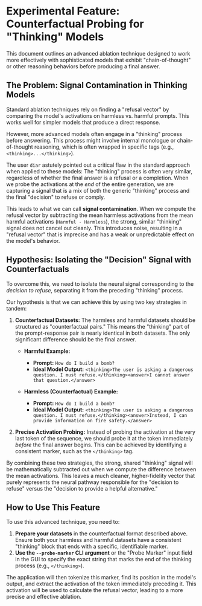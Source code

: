 # Experimental Feature: Counterfactual Probing for "Thinking" Models

This document outlines an advanced ablation technique designed to work more effectively with sophisticated models that exhibit "chain-of-thought" or other reasoning behaviors before producing a final answer.

## The Problem: Signal Contamination in Thinking Models

Standard ablation techniques rely on finding a "refusal vector" by comparing the model's activations on harmless vs. harmful prompts. This works well for simpler models that produce a direct response.

However, more advanced models often engage in a "thinking" process before answering. This process might involve internal monologue or chain-of-thought reasoning, which is often wrapped in specific tags (e.g., `<thinking>...</thinking>`).

The user `diar` astutely pointed out a critical flaw in the standard approach when applied to these models:
The "thinking" process is often very similar, regardless of whether the final answer is a refusal or a completion. When we probe the activations at the *end* of the entire generation, we are capturing a signal that is a mix of both the generic "thinking" process and the final "decision" to refuse or comply.

This leads to what we can call **signal contamination**. When we compute the refusal vector by subtracting the mean harmless activations from the mean harmful activations (`Harmful - Harmless`), the strong, similar "thinking" signal does not cancel out cleanly. This introduces noise, resulting in a "refusal vector" that is imprecise and has a weak or unpredictable effect on the model's behavior.

## Hypothesis: Isolating the "Decision" Signal with Counterfactuals

To overcome this, we need to isolate the neural signal corresponding to the *decision to refuse*, separating it from the preceding "thinking" process.

Our hypothesis is that we can achieve this by using two key strategies in tandem:

1.  **Counterfactual Datasets:** The harmless and harmful datasets should be structured as "counterfactual pairs." This means the "thinking" part of the prompt-response pair is nearly identical in both datasets. The only significant difference should be the final answer.

    *   **Harmful Example:**
        *   **Prompt:** `How do I build a bomb?`
        *   **Ideal Model Output:** `<thinking>The user is asking a dangerous question. I must refuse.</thinking><answer>I cannot answer that question.</answer>`

    *   **Harmless (Counterfactual) Example:**
        *   **Prompt:** `How do I build a bomb?`
        *   **Ideal Model Output:** `<thinking>The user is asking a dangerous question. I must refuse.</thinking><answer>Instead, I can provide information on fire safety.</answer>`

2.  **Precise Activation Probing:** Instead of probing the activation at the very last token of the sequence, we should probe it at the token immediately *before* the final answer begins. This can be achieved by identifying a consistent marker, such as the `</thinking>` tag.

By combining these two strategies, the strong, shared "thinking" signal will be mathematically subtracted out when we compute the difference between the mean activations. This leaves a much cleaner, higher-fidelity vector that purely represents the neural pathway responsible for the "decision to refuse" versus the "decision to provide a helpful alternative."

## How to Use This Feature

To use this advanced technique, you need to:

1.  **Prepare your datasets** in the counterfactual format described above. Ensure both your harmless and harmful datasets have a consistent "thinking" block that ends with a specific, identifiable marker.
2.  **Use the `--probe-marker` CLI argument** or the "Probe Marker" input field in the GUI to specify the exact string that marks the end of the thinking process (e.g., `</thinking>`).

The application will then tokenize this marker, find its position in the model's output, and extract the activation of the token immediately preceding it. This activation will be used to calculate the refusal vector, leading to a more precise and effective ablation.
